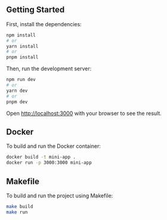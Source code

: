 ## Getting Started

First, install the dependencies:

```bash
npm install
# or
yarn install
# or
pnpm install
```

Then, run the development server:

```bash
npm run dev
# or
yarn dev
# or
pnpm dev
```

Open [http://localhost:3000](http://localhost:3000) with your browser to see the result.

## Docker

To build and run the Docker container:

```bash
docker build -t mini-app .
docker run -p 3000:3000 mini-app
```

## Makefile

To build and run the project using Makefile:

```bash
make build
make run
```
